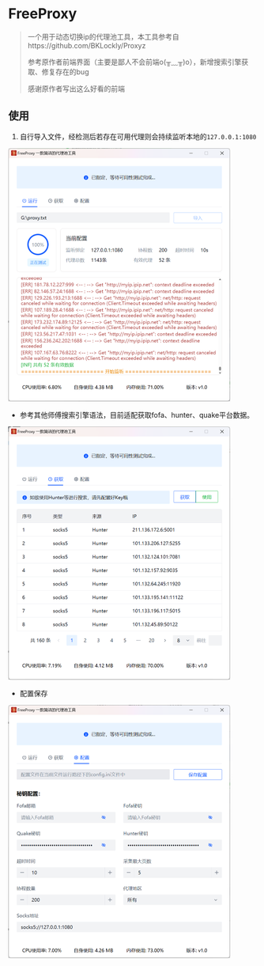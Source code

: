 # FreeProxy

> 一个用于动态切换ip的代理池工具，本工具参考自https://github.com/BKLockly/Proxyz
>
> 参考原作者前端界面（主要是鄙人不会前端o(╥﹏╥)o），新增搜索引擎获取、修复存在的bug
>
> 感谢原作者写出这么好看的前端

## 使用
1. 自行导入文件，经检测后若存在可用代理则会持续监听本地的`127.0.0.1:1080`

<img src="images/image-20250306224301048.png" alt="image-20250306224301048" style="zoom:50%;" />

+ 参考其他师傅搜索引擎语法，目前适配获取fofa、hunter、quake平台数据。

<img src="images/image-20250306224207882.png" alt="image-20250306224207882" style="zoom:50%;" />

+ 配置保存

<img src="images/image-20250306225759039.png" alt="image-20250306225759039" style="zoom:50%;" />


